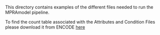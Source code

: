 This directory contains examples of the different files needed to run the MPRAmodel pipeline.

To find the count table associated with the Attributes and Condition Files please download it from ENCODE [here](https://www.encodeproject.org/files/ENCFF048CMC/@@download/ENCFF048CMC.tsv)
